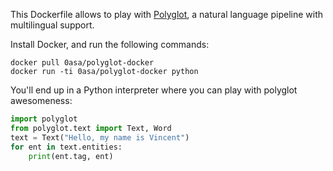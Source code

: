This Dockerfile allows to play with [Polyglot](https://github.com/aboSamoor/polyglot), a natural language pipeline with multilingual support.

Install Docker, and run the following commands:

```
docker pull 0asa/polyglot-docker
docker run -ti 0asa/polyglot-docker python
```

You'll end up in a Python interpreter where you can play with polyglot awesomeness:

```py
import polyglot
from polyglot.text import Text, Word
text = Text("Hello, my name is Vincent")
for ent in text.entities:
    print(ent.tag, ent)
```
